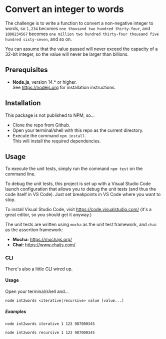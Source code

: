 # Convert an integer to words

The challenge is to write a function to  convert a non-negative integer to words,
so `1,234` becomes `one thousand two hundred thirty-four`,
and `1000234567` becomes `one million two hundred thirty-four thousand five hundred sixty-seven`,
and so on.

You can assume that the value passed will never exceed the capacity of a 32-bit
integer, so the value will never be larger than billions.

## Prerequisites
- **Node.js**, version 14.* or higher.<br/>
  See https://nodejs.org for installation instructions.

## Installation
This package is not published to NPM, so...

- Clone the repo from Github.
- Open your terminal/shell with this repo as the current directory.
- Execute the command `npm install`.<br/>
  This will install the required dependencies.

## Usage
To execute the unit tests, simply run the command
`npm test` on the command line.

To debug the unit tests, this project is set up with a Visual Studio Code
launch configuration that allows you to debug the unit tests (and thus the
code itself in VS Code). Just set breakpoints in VS Code where you want to stop.

To install Visual Studio Code, visit https://code.visualstudio.com/
(it's a great editor, so you should get it anyway.)

The unit tests are written using `mocha` as the unit test framework, and `chai`
as the assertion framework:

- **Mocha:** https://mochajs.org/
- **Chai:** https://www.chaijs.com/

### CLI
There's also a little CLI wired up.

#### Usage
Open your terminal/shell and...
```shell
node int2words <iterative|recursive> value [value...]
```
##### Examples
```shell
node int2words iterative 1 123 987000345
```

```shell
node int2words recursive 1 123 987000345
```

